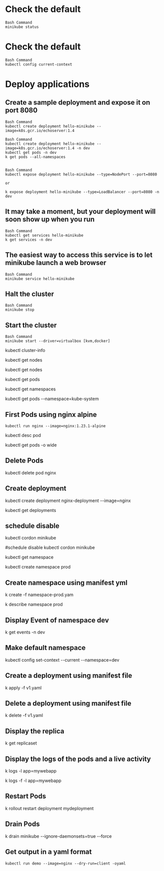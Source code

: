 # Check the default 
```
Bash Command
minikube status
```

# Check the default 
```
Bash Command
kubectl config current-context
```

# Deploy applications
## Create a sample deployment and expose it on port 8080
```
Bash Command
kubectl create deployment hello-minikube --image=k8s.gcr.io/echoserver:1.4

```

```
Bash Command
kubectl create deployment hello-minikube --image=k8s.gcr.io/echoserver:1.4 -n dev
kubectl get pods -n dev
k get pods --all-namespaces


```

```
Bash Command
kubectl expose deployment hello-minikube --type=NodePort --port=8080

or

k expose deployment hello-minikube --type=LoadBalancer --port=8080 -n dev
```

## It may take a moment, but your deployment will soon show up when you run
```
Bash Command
kubectl get services hello-minikube
k get services -n dev
```
## The easiest way to access this service is to let minikube launch a web browser 
```
Bash Command
minikube service hello-minikube
```
## Halt the cluster
```
Bash Command
minikube stop
```

## Start the cluster
```
Bash Command
minikube start --driver=virtualbox [kvm,docker]
```

kubectl cluster-info


kubectl get nodes


kubectl get nodes


kubectl get pods

kubectl get namespaces

kubectl get pods --namespace=kube-system

## First Pods using nginx alpine
```
kubectl run nginx --image=nginx:1.23.1-alpine
```


kubectl desc pod


kubectl get pods -o wide

## Delete Pods
kubectl delete pod nginx

## Create deployment
kubectl create deployment nginx-deployment --image=nginx


kubectl get deployments

## schedule disable
kubectl cordon minikube

#schedule disable
kubectl cordon minikube


kubectl get namespace


kubectl create namespace prod

## Create namespace using manifest yml
k create -f namespace-prod.yam

k describe namespace prod

## Display Event of namespace dev
k get events -n dev


## Make default namespace
kubectl config set-context --current --namespace=dev

## Create a deployment using manifest file
k apply -f v1.yaml

## Delete a deployment using manifest file
k delete -f v1.yaml

## Display the replica 
k get replicaset

## Display the logs of the pods and a live activity
k logs -l app=mywebapp

k logs -f -l  app=mywebapp

## Restart Pods
k rollout restart deployment mydeployment

## Drain Pods
k drain minikube --ignore-daemonsets=true --force

## Get output in a yaml format
```
kubectl run demo --image=nginx --dry-run=client -oyaml
```

